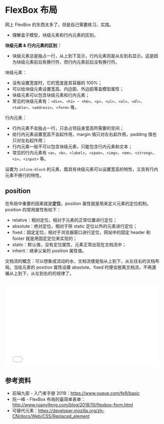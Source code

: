 # FlexBox 布局

网上 FlexBox 的东西太多了，但是自己需要练习，实践。

- 理解盒子模型，块级元素和行内元素的区别。

**块级元素 & 行内元素的区别：**

- 块级元素总是独占一行，从上到下显示，行内元素则是从左到右显示。这是因为块级元素前后有换行符，而行内元素前后没有换行符。

块级元素：

- 没有设置宽度时，它的宽度是其容器的 100%；
- 可以给块级元素设置宽高、内边距、外边距等盒模型属性；
- 块级元素可以包含块级元素和行内元素；
- 常见的块级元素有：`<div>`、`<h1> ~ <h6>`、`<p>`、`<ul>`、`<ol>`、`<dl>`、`<table>`、`<address>`、`<form>` 等。

行内元素：

- 行内元素不会独占一行，只会占领自身宽高所需要的空间；
- 给行内元素设置宽高不会起作用，margin 值只对左右起作用，padding 值也只对左右起作用；
- 行内元素一般不可以包含块级元素，只能包含行内元素和文本；
- 常见的行内元素有 `<a>`、`<b>`、`<label>`、`<span>`、`<img>`、`<em>`、`<strong>`、`<i>`、`<input>` 等。

设置为 `inline-block` 的元素，既具有块级元素可以设置宽高的特性，又具有行内元素不换行的特性。

## position

在布局中重要的因素就是**定位**，position 属性就是用来定义元素的定位机制。position 的常用属性有如下：

- relative：相对定位，相对于元素的正常位置进行定位；
- absolute：绝对定位，相对于除 static 定位以外的元素进行定位；
- fixed：固定定位，相对于浏览器窗口进行定位，网站中的固定 header 和 footer 就是用固定定位来实现的；
- static：默认值，没有定位属性，元素正常出现在文档流中；
- inherit：继承父亲的 position 属性值。

文档流的概念：可以想象成流动的水，文档流便是指从上到下，从左往右的文档布局。当给元素的 position 属性设置 absolute、fixed 时便会脱离文档流，不再遵循从上到下，从左到右的的规律了。

##

<iframe height="265" style="width: 100%;" scrolling="no" title="FlexBox" src="//codepen.io/alvinmi/embed/aXXgWY/?height=265&theme-id=0&default-tab=css,result" frameborder="no" allowtransparency="true" allowfullscreen="true">
  See the Pen <a href='https://codepen.io/alvinmi/pen/aXXgWY/'>FlexBox</a> by YuHui
  (<a href='https://codepen.io/alvinmi'>@alvinmi</a>) on <a href='https://codepen.io'>CodePen</a>.
</iframe>


## 参考资料

- 前端九部 - 入门者手册 2019：https://www.yuque.com/fe9/basic
- 阮一峰 - FlexBox 布局的最简单表单：http://www.ruanyifeng.com/blog/2018/10/flexbox-form.html
- 可替代元素：https://developer.mozilla.org/zh-CN/docs/Web/CSS/Replaced_element
